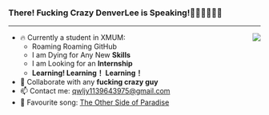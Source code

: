 ### **There! Fucking Crazy DenverLee is Speaking!**💃💃💃💃💃💃
----------------------------------------------
<a href="https://github.com/anuraghazra/github-readme-stats">
  <img align="right" src="https://github-readme-stats.vercel.app/api?username=DenverLeee&show_icons=true&theme=nord&count_private=true" />
</a>

* 🔥 Currently a student in XMUM:
  - Roaming Roaming GitHub
  - I am Dying for Any New **Skills**
  - I am Looking for an **Internship**
  - **Learning! Learning！ Learning！**
* 🦀 Collaborate with any **fucking crazy guy**
* 📫 Contact me: qwljy1139643975@gmail.com
* 🤬 Favourite song: [The Other Side of Paradise](https://open.spotify.com/track/0rRjGruFonCGOt0S5zAJNQ "Spotify") 




<!-- This is programming language that most used
<a href="https://github.com/anuraghazra/github-readme-stats">
  <img align="right" src="https://github-readme-stats.vercel.app/api/top-langs/?username=DenverLeee&layout=compact" />
</a>
-->
